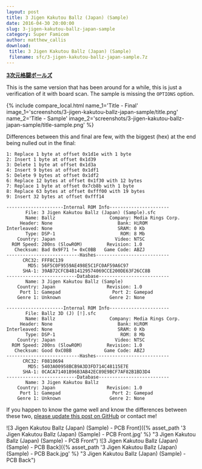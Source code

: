 ```yaml
---
layout: post
title: 3 Jigen Kakutou Ballz (Japan) (Sample)
date: 2016-04-30 20:00:00
slug: 3-jigen-kakutou-ballz-japan-sample
category: Super Famicom
author: matthew_callis
download:
 title: 3 Jigen Kakutou Ballz (Japan) (Sample)
 filename: sfc/3-jigen-kakutou-ballz-japan-sample.7z
---
```


__[3次元格闘ボールズ](https://superfamicom.org/info/3-jigen-kakutou-ballz)__

This is the same version that has been around for a while, this is just a verification of it with board scan. The sample is missing the `OPTIONS` option.

{% include compare_local.html
    name_1='Title - Final'
    image_1='screenshots/3-jigen-kakutou-ballz-japan-sample/title.png'
    name_2='Title - Sample'
    image_2='screenshots/3-jigen-kakutou-ballz-japan-sample/title-sample.png'
%}

Differences between this and final are few, with the biggest (hex) at the end being nulled out in the final:

```
1: Replace 1 byte at offset 0x1d1e with 1 byte
2: Insert 1 byte at offset 0x1d39
3: Delete 1 byte at offset 0x1d3a
4: Insert 9 bytes at offset 0x1df1
5: Delete 9 bytes at offset 0x1df2
6: Replace 12 bytes at offset 0x1f30 with 12 bytes
7: Replace 1 byte at offset 0x7cb8b with 1 byte
8: Replace 63 bytes at offset 0xfff00 with 19 bytes
9: Insert 32 bytes at offset 0xfff14
```

```
---------------------Internal ROM Info----------------------
       File: 3 Jigen Kakutou Ballz (Japan) (Sample).sfc
       Name: Ballz                    Company: Media Rings Corp.
     Header: None                        Bank: HiROM
Interleaved: None                        SRAM: 0 Kb
       Type: DSP-1                        ROM: 8 Mb
    Country: Japan                      Video: NTSC
  ROM Speed: 200ns (SlowROM)         Revision: 1.0
   Checksum: Bad 0x9F71 != 0xC0BB   Game Code: ABZJ
---------------------------Hashes---------------------------
      CRC32: FFF8C139
        MD5: 56F5C0F9559AE498E5C1FC0AF59A6C97
      SHA-1: 39AB72CFCB4B14129574069CCE200DE63F26CC8B
--------------------------Database--------------------------
       Name: 3 Jigen Kakutou Ballz (Sample)
    Country: Japan                   Revision: 1.0
     Port 1: Gamepad                   Port 2: Gamepad
    Genre 1: Unknown                  Genre 2: None

---------------------Internal ROM Info----------------------
       File: Ballz 3D (J) [!].sfc
       Name: Ballz                    Company: Media Rings Corp.
     Header: None                        Bank: HiROM
Interleaved: None                        SRAM: 0 Kb
       Type: DSP-1                        ROM: 8 Mb
    Country: Japan                      Video: NTSC
  ROM Speed: 200ns (SlowROM)         Revision: 1.0
   Checksum: Good 0xC0BB            Game Code: ABZJ
---------------------------Hashes---------------------------
      CRC32: F0810694
        MD5: 5403A00958BCB9A3D3FD714C48115E7E
      SHA-1: 0CACA71401B96B3AB42EC89E9BCF7AF82B1BD3D4
--------------------------Database--------------------------
       Name: 3 Jigen Kakutou Ballz
    Country: Japan                   Revision: 1.0
     Port 1: Gamepad                   Port 2: Gamepad
    Genre 1: Unknown                  Genre 2: None
```

If you happen to know the game well and know the differences between these two, [please update this post on GitHub](https://github.com/MatthewCallis/eludevisibility.org) or contact me!

![3 Jigen Kakutou Ballz (Japan) (Sample) - PCB Front]({% asset_path '3 Jigen Kakutou Ballz (Japan) (Sample) - PCB Front.jpg' %} "3 Jigen Kakutou Ballz (Japan) (Sample) - PCB Front")
![3 Jigen Kakutou Ballz (Japan) (Sample) - PCB Back]({% asset_path '3 Jigen Kakutou Ballz (Japan) (Sample) - PCB Back.jpg' %} "3 Jigen Kakutou Ballz (Japan) (Sample) - PCB Back")
